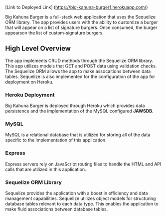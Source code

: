 [Link to Deployed Link] (https://big-kahuna-burger1.herokuapp.com/)

Big Kahuna Burger is a full-stack web application that uses the Sequelize ORM library. The app provides users with the ability to customize a burger that will appear on a list of signature burgers. Once consumed, the burger appearson the list of custom-signature burgers.

## High Level Overview

The app implements CRUD methods through the Sequelize ORM library. This app utilizes models that GET and POST data using validation checks. The Sequelize ORM allows the app to make assocaitions between data tables. Sequelize is also implemented for the configuration of the app for deployment on Heroku.

### Heroku Deployment 

Big Kahuna Burger is deployed through Heroku which provides data persistence and the implementation of the MySQL configured **JAWSDB**. 

### MySQL

MySQL is a relational database that is utilized for storing all of the data specific to the implementation of this application. 

### Express

Express servers rely on JavaScript routing files to handle the HTML and API calls that are utilized in this application. 

### Sequelize ORM Library

Sequelize provides the application with a boost in efficiency and data management capabilities. Sequelize utilizes object models for structuring database tables relevant to each data type. This enables the application to make fluid associations between database tables. 

